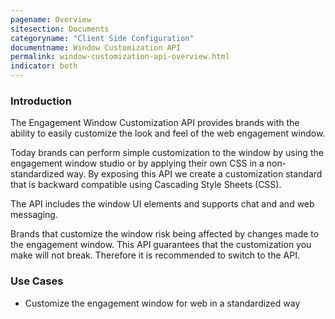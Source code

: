 ```yaml
---
pagename: Overview
sitesection: Documents
categoryname: "Client Side Configuration"
documentname: Window Customization API
permalink: window-customization-api-overview.html
indicator: both
---
```


### Introduction

The Engagement Window Customization API provides brands with the ability to easily customize the look and feel of the web engagement window.

Today brands can perform simple customization to the window by using the engagement window studio or by applying their own CSS in a non-standardized way. By exposing this API we create a customization standard that is backward compatible using Cascading Style Sheets (CSS).

The API includes the window UI elements and supports chat and and web messaging. 

Brands that customize the window risk being affected by changes made to the engagement window. This API guarantees that the customization you make will not break. Therefore it is recommended to switch to the API.

### Use Cases

* Customize the engagement window for web in a standardized way



